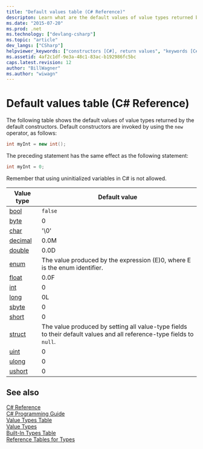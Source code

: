 ```yaml
---
title: "Default values table (C# Reference)"
descripton: Learn what are the default values of value types returned by the default constructors.
ms.date: "2015-07-20"
ms.prod: .net
ms.technology: ["devlang-csharp"]
ms.topic: "article"
dev_langs: ["CSharp"]
helpviewer_keywords: ["constructors [C#], return values", "keywords [C#], new", "default constructor [C#]", "defaults [C#]", "value types [C#], initializing", "variables [C#], value types", "constructors [C#], default constructor", "types [C#], default constructor return values"]
ms.assetid: 4af2c1df-9e3a-48c1-83ac-b192986fc5bc
caps.latest.revision: 12
author: "BillWagner"
ms.author: "wiwagn"
---
```

# Default values table (C# Reference)
The following table shows the default values of value types returned by the default constructors. Default constructors are invoked by using the `new` operator, as follows:

```csharp
int myInt = new int();
```

The preceding statement has the same effect as the following statement:

```csharp
int myInt = 0;
```

Remember that using uninitialized variables in C# is not allowed.

|Value type|Default value|
|----------------|-------------------|
|[bool](../../../csharp/language-reference/keywords/bool.md)|`false`|
|[byte](../../../csharp/language-reference/keywords/byte.md)|0|
|[char](../../../csharp/language-reference/keywords/char.md)|'\0'|
|[decimal](../../../csharp/language-reference/keywords/decimal.md)|0.0M|
|[double](../../../csharp/language-reference/keywords/double.md)|0.0D|
|[enum](../../../csharp/language-reference/keywords/enum.md)|The value produced by the expression (E)0, where E is the enum identifier.|
|[float](../../../csharp/language-reference/keywords/float.md)|0.0F|
|[int](../../../csharp/language-reference/keywords/int.md)|0|
|[long](../../../csharp/language-reference/keywords/long.md)|0L|
|[sbyte](../../../csharp/language-reference/keywords/sbyte.md)|0|
|[short](../../../csharp/language-reference/keywords/short.md)|0|
|[struct](../../../csharp/language-reference/keywords/struct.md)|The value produced by setting all value-type fields to their default values and all reference-type fields to `null`.|
|[uint](../../../csharp/language-reference/keywords/uint.md)|0|
|[ulong](../../../csharp/language-reference/keywords/ulong.md)|0|
|[ushort](../../../csharp/language-reference/keywords/ushort.md)|0|

## See also
 [C# Reference](../../../csharp/language-reference/index.md)   
 [C# Programming Guide](../../../csharp/programming-guide/index.md)   
 [Value Types Table](../../../csharp/language-reference/keywords/value-types-table.md)   
 [Value Types](../../../csharp/language-reference/keywords/value-types.md)   
 [Built-In Types Table](../../../csharp/language-reference/keywords/built-in-types-table.md)   
 [Reference Tables for Types](../../../csharp/language-reference/keywords/reference-tables-for-types.md)

